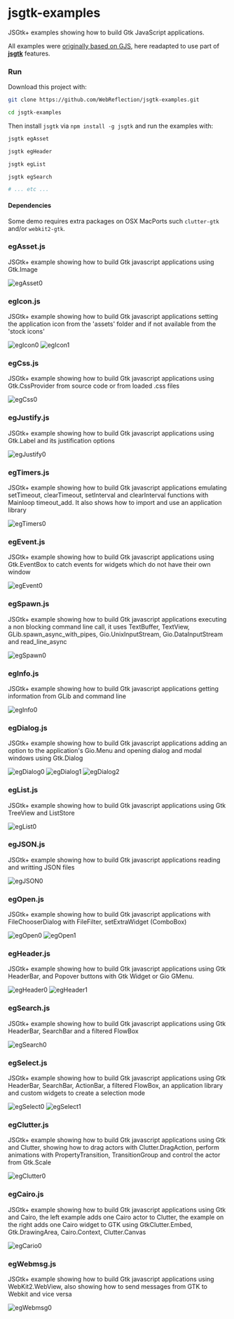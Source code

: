 # jsgtk-examples
JSGtk+ examples showing how to build Gtk JavaScript applications.

All examples were [originally based on GJS](https://github.com/optimisme/gjs-examples#gjs-examples), here readapted to use part of **[jsgtk](https://github.com/WebReflection/jsgtk#jsgtk)** features.



### Run

Download this project with:

```sh
git clone https://github.com/WebReflection/jsgtk-examples.git

cd jsgtk-examples
```

Then install `jsgtk` via `npm install -g jsgtk` and run the examples with:

```sh
jsgtk egAsset

jsgtk egHeader

jsgtk egList

jsgtk egSearch

# ... etc ...
```


#### Dependencies
Some demo requires extra packages on OSX MacPorts such `clutter-gtk` and/or `webkit2-gtk`.



### egAsset.js

JSGtk+ example showing how to build Gtk javascript applications
using Gtk.Image

![egAsset0](https://raw.github.com/WebReflection/jsgtk-examples/master/captures/egAsset0.png)

### egIcon.js

JSGtk+ example showing how to build Gtk javascript applications
setting the application icon from the 'assets' folder and if
not available from the 'stock icons'

![egIcon0](https://raw.github.com/WebReflection/jsgtk-examples/master/captures/egIcon0.png)
![egIcon1](https://raw.github.com/WebReflection/jsgtk-examples/master/captures/egIcon1.png)

### egCss.js

JSGtk+ example showing how to build Gtk javascript applications
using Gtk.CssProvider from source code or from loaded .css files

![egCss0](https://raw.github.com/WebReflection/jsgtk-examples/master/captures/egCss0.png)

### egJustify.js

JSGtk+ example showing how to build Gtk javascript applications
using Gtk.Label and its justification options

![egJustify0](https://raw.github.com/WebReflection/jsgtk-examples/master/captures/egJustify0.png)

### egTimers.js

JSGtk+ example showing how to build Gtk javascript applications
emulating setTimeout, clearTimeout, setInterval and clearInterval
functions with Mainloop timeout_add. It also shows how to import
and use an application library

![egTimers0](https://raw.github.com/WebReflection/jsgtk-examples/master/captures/egTimers0.png)

### egEvent.js

JSGtk+ example showing how to build Gtk javascript applications
using Gtk.EventBox to catch events for widgets which do not 
have their own window

![egEvent0](https://raw.github.com/WebReflection/jsgtk-examples/master/captures/egEvent0.png)

### egSpawn.js

JSGtk+ example showing how to build Gtk javascript applications
executing a non blocking command line call, it uses
TextBuffer, TextView, GLib.spawn_async_with_pipes,
Gio.UnixInputStream, Gio.DataInputStream and read_line_async

![egSpawn0](https://raw.github.com/WebReflection/jsgtk-examples/master/captures/egSpawn0.png)

### egInfo.js

JSGtk+ example showing how to build Gtk javascript applications
getting information from GLib and command line

![egInfo0](https://raw.github.com/WebReflection/jsgtk-examples/master/captures/egInfo0.png)

### egDialog.js

JSGtk+ example showing how to build Gtk javascript applications
adding an option to the application's Gio.Menu and opening 
dialog and modal windows using Gtk.Dialog

![egDialog0](https://raw.github.com/WebReflection/jsgtk-examples/master/captures/egDialog0.png)
![egDialog1](https://raw.github.com/WebReflection/jsgtk-examples/master/captures/egDialog1.png)
![egDialog2](https://raw.github.com/WebReflection/jsgtk-examples/master/captures/egDialog2.png)

### egList.js

JSGtk+ example showing how to build Gtk javascript applications
using Gtk TreeView and ListStore

![egList0](https://raw.github.com/WebReflection/jsgtk-examples/master/captures/egList0.png)

### egJSON.js

JSGtk+ example showing how to build Gtk javascript applications
reading and writting JSON files

![egJSON0](https://raw.github.com/WebReflection/jsgtk-examples/master/captures/egJSON0.png)

### egOpen.js

JSGtk+ example showing how to build Gtk javascript applications
with FileChooserDialog with FileFilter, setExtraWidget (ComboBox)

![egOpen0](https://raw.github.com/WebReflection/jsgtk-examples/master/captures/egOpen0.png)
![egOpen1](https://raw.github.com/WebReflection/jsgtk-examples/master/captures/egOpen1.png)

### egHeader.js

JSGtk+ example showing how to build Gtk javascript applications
using Gtk HeaderBar, and Popover buttons with Gtk Widget or Gio GMenu.

![egHeader0](https://raw.github.com/WebReflection/jsgtk-examples/master/captures/egHeader0.png)
![egHeader1](https://raw.github.com/WebReflection/jsgtk-examples/master/captures/egHeader1.png)

### egSearch.js

JSGtk+ example showing how to build Gtk javascript applications
using Gtk HeaderBar, SearchBar and a filtered FlowBox

![egSearch0](https://raw.github.com/WebReflection/jsgtk-examples/master/captures/egSearch0.png)

### egSelect.js

JSGtk+ example showing how to build Gtk javascript applications
using Gtk HeaderBar, SearchBar, ActionBar, a filtered FlowBox,
an application library and custom widgets to create a selection
mode

![egSelect0](https://raw.github.com/WebReflection/jsgtk-examples/master/captures/egSelect0.png)
![egSelect1](https://raw.github.com/WebReflection/jsgtk-examples/master/captures/egSelect1.png)

### egClutter.js

JSGtk+ example showing how to build Gtk javascript applications
using Gtk and Clutter, showing how to drag actors with
Clutter.DragAction, perform animations with PropertyTransition,
TransitionGroup and control the actor from Gtk.Scale

![egClutter0](https://raw.github.com/WebReflection/jsgtk-examples/master/captures/egClutter0.png)

### egCairo.js

JSGtk+ example showing how to build Gtk javascript applications
using Gtk and Cairo, the left example adds one Cairo actor to
Clutter, the example on the right adds one Cairo widget to GTK
using GtkClutter.Embed, Gtk.DrawingArea, Cairo.Context,
Clutter.Canvas

![egCario0](https://raw.github.com/WebReflection/jsgtk-examples/master/captures/egCairo0.png)

### egWebmsg.js

JSGtk+ example showing how to build Gtk javascript applications
using WebKit2.WebView, also showing how to send messages from GTK
to Webkit and vice versa

![egWebmsg0](https://raw.github.com/WebReflection/jsgtk-examples/master/captures/egWebmsg0.png)
